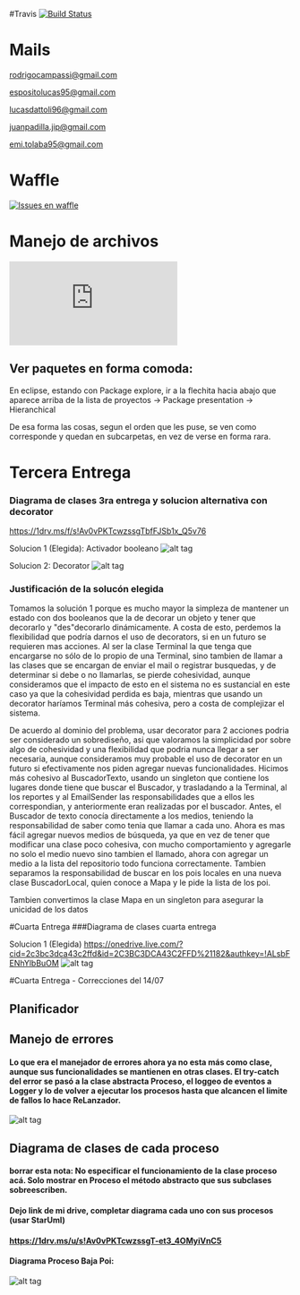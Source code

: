 #Travis 
[![Build Status](https://travis-ci.com/dds-utn/2016-jm-group-07.svg?token=WZANzTsTpqeJqzz5zjW8&branch=master)](https://travis-ci.com/dds-utn/2016-jm-group-07)


# Mails


rodrigocampassi@gmail.com

espositolucas95@gmail.com

lucasdattoli96@gmail.com

juanpadilla.jip@gmail.com

emi.tolaba95@gmail.com

# Waffle
[![Issues en waffle](https://waffle.io/dds-utn/2016-jm-group-07)](https://waffle.io/dds-utn/2016-jm-group-07)

# Manejo de archivos
[![Libreria externa para manejar archivos](https://commons.apache.org/proper/commons-io/javadocs/api-2.4/org/apache/commons/io/FileUtils.html)](https://commons.apache.org/proper/commons-io/javadocs/api-2.4/org/apache/commons/io/FileUtils.html)

## Ver paquetes en forma comoda:
En eclipse, estando con Package explore, ir a la flechita hacia abajo que aparece arriba de la lista de proyectos -> Package presentation -> Hieranchical

De esa forma las cosas, segun el orden que les puse, se ven como corresponde y quedan en subcarpetas, en vez de verse en forma rara.

# Tercera Entrega
### Diagrama de clases 3ra entrega y solucion alternativa con decorator
https://1drv.ms/f/s!Av0vPKTcwzssgTbfFJSb1x_Q5v76

Solucion 1 (Elegida): Activador booleano
![alt tag](http://i.imgur.com/yldpNMD.jpg)

Solucion 2: Decorator
![alt tag](http://i.imgur.com/oVeHxGi.jpg)


### Justificación de la solucón elegida
Tomamos la solución 1 porque es mucho mayor la simpleza de mantener un estado con dos booleanos que la de decorar un objeto y tener que decorarlo y "des"decorarlo dinámicamente.
A costa de esto, perdemos la flexibilidad que podría darnos el uso de decorators, si en un futuro se requieren mas acciones. Al ser la clase Terminal la que tenga que encargarse no sólo de lo propio de una Terminal, sino tambien de llamar a las clases que se encargan de enviar el mail o registrar busquedas, y de determinar si debe o no llamarlas, se pierde cohesividad, aunque consideramos que el impacto de esto en el sistema no es sustancial en este caso ya que la cohesividad perdida es baja, mientras que usando un decorator haríamos Terminal más cohesiva, pero a costa de complejizar el sistema. 

De acuerdo al dominio del problema, usar decorator para 2 acciones podria ser considerado un sobrediseño, asi que valoramos la simplicidad por sobre algo de cohesividad y una flexibilidad que podria nunca llegar a ser necesaria, aunque consideramos muy probable el uso de decorator en un futuro si efectivamente nos piden agregar nuevas funcionalidades.
Hicimos más cohesivo al BuscadorTexto, usando un singleton que contiene los lugares donde tiene que buscar el Buscador, y trasladando a la Terminal, al los reportes y al EmailSender las responsabilidades que a ellos les correspondian, y anteriormente eran realizadas por el buscador. Antes, el Buscador de texto conocía directamente a los medios, teniendo la responsabilidad de saber como tenia que llamar a cada uno. Ahora es mas fácil agregar nuevos medios de búsqueda, ya que en vez de tener que modificar una clase poco cohesiva, con mucho comportamiento y agregarle no solo el medio nuevo sino tambien el llamado, ahora con agregar un medio a la lista del repositorio todo funciona correctamente.
Tambien separamos la responsabilidad de buscar en los pois locales en una nueva clase BuscadorLocal, quien conoce a Mapa y le pide la lista de los poi.

Tambien convertimos la clase Mapa en un singleton para asegurar la unicidad de los datos


#Cuarta Entrega
###Diagrama de clases cuarta entrega

Solucion 1 (Elegida)
https://onedrive.live.com/?cid=2c3bc3dca43c2ffd&id=2C3BC3DCA43C2FFD%21182&authkey=!ALsbFENhYlbBuOM
![alt tag]()

#Cuarta Entrega - Correcciones del 14/07
## Planificador

## Manejo de errores
#### Lo que era el manejador de errores ahora ya no esta más como clase, aunque sus funcionalidades se mantienen en otras clases. El try-catch del error se pasó a la clase abstracta Proceso, el loggeo de eventos a Logger y lo de volver a ejecutar los procesos hasta que alcancen el limite de fallos lo hace ReLanzador.
![alt tag](http://i.imgur.com/hcNk1v4.jpg)

## Diagrama de clases de cada proceso
#### borrar esta nota: No especificar el funcionamiento de la clase proceso acá. Solo mostrar en Proceso el método abstracto que sus subclases sobreescriben.
#### Dejo link de mi drive, completar diagrama cada uno con sus procesos (usar StarUml)
#### https://1drv.ms/u/s!Av0vPKTcwzssgT-et3_4OMyiVnC5

#### Diagrama Proceso Baja Poi:
![alt tag](http://i.imgur.com/ybVwg7n.jpg)
